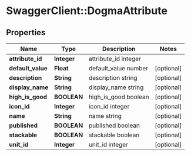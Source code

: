 # SwaggerClient::DogmaAttribute

## Properties
Name | Type | Description | Notes
------------ | ------------- | ------------- | -------------
**attribute_id** | **Integer** | attribute_id integer | 
**default_value** | **Float** | default_value number | [optional] 
**description** | **String** | description string | [optional] 
**display_name** | **String** | display_name string | [optional] 
**high_is_good** | **BOOLEAN** | high_is_good boolean | [optional] 
**icon_id** | **Integer** | icon_id integer | [optional] 
**name** | **String** | name string | [optional] 
**published** | **BOOLEAN** | published boolean | [optional] 
**stackable** | **BOOLEAN** | stackable boolean | [optional] 
**unit_id** | **Integer** | unit_id integer | [optional] 


